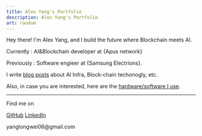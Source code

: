 ```yaml
---
title: Alex Yang's Portfolio
description: Alex Yang's Portfolio
art: random
---
```


Hey there! I'm Alex Yang, and I build the future where Blockchain meets AI.

Currently : AI&Blockchain developer at {Apus network}<br>

Previously : Software engieer at {Samsung Electrions}.

I write [blog posts](/posts) about AI Infra, Block-chain techonogly, etc.

Also, in case you are interested, here are the [hardware/software I use](/use).

<div flex-auto />

---

Find me on

<p flex="~ gap-2 wrap" class="mt--2!">
  <a href="https://github.com/Alex-wuhu" target="_blank"><span op75 i-simple-icons-github /> GitHub</a>
  <a href="https://x.com/Alexyannnn" target="_blank"><span op75 i-ri-twitter-x-fill /></a>
  <a href="https://www.linkedin.com/in/yang-alex-91b382247/?locale=en_US" target="_blank"><span op75 i-carbon-logo-linkedin /> LinkedIn</a>
</p>
<span class="flex items-center gap-1"><span op75 i-carbon-email /> <span font-mono> yanglongwei06@gmail.com</span></span>
